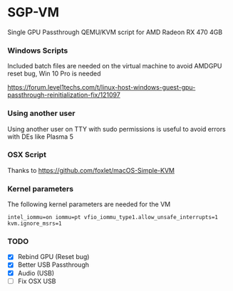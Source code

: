 # SGP-VM
Single GPU Passthrough QEMU/KVM script for AMD Radeon RX 470 4GB

### Windows Scripts

Included batch files are needed on the virtual machine to avoid AMDGPU reset bug, Win 10 Pro is needed

https://forum.level1techs.com/t/linux-host-windows-guest-gpu-passthrough-reinitialization-fix/121097

### Using another user

Using another user on TTY with sudo permissions is useful to avoid errors with DEs like Plasma 5

### OSX Script

Thanks to https://github.com/foxlet/macOS-Simple-KVM

### Kernel parameters

The following kernel parameters are needed for the VM
```
intel_iommu=on iommu=pt vfio_iommu_type1.allow_unsafe_interrupts=1 kvm.ignore_msrs=1
```
### TODO

- [x] Rebind GPU (Reset bug)
- [x] Better USB Passthrough
- [x] Audio (USB)
- [ ] Fix OSX USB
